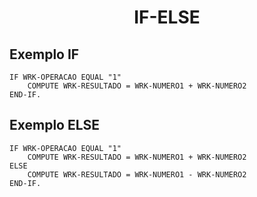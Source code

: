 <h1 align="center">IF-ELSE</h1>

## Exemplo IF

```cobol
IF WRK-OPERACAO EQUAL "1"
    COMPUTE WRK-RESULTADO = WRK-NUMERO1 + WRK-NUMERO2
END-IF.
```

## Exemplo ELSE

```cobol
IF WRK-OPERACAO EQUAL "1"
    COMPUTE WRK-RESULTADO = WRK-NUMERO1 + WRK-NUMERO2
ELSE
    COMPUTE WRK-RESULTADO = WRK-NUMERO1 - WRK-NUMERO2
END-IF.
```